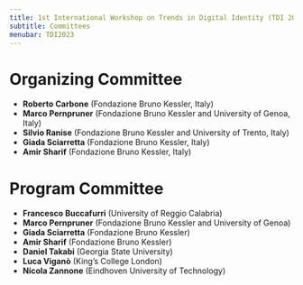 ```yaml
---
title: 1st International Workshop on Trends in Digital Identity (TDI 2023)
subtitle: Committees
menubar: TDI2023
---
```


# Organizing Committee
- **Roberto Carbone** (Fondazione Bruno Kessler, Italy)
- **Marco Pernpruner** (Fondazione Bruno Kessler and University of Genoa, Italy)
- **Silvio Ranise** (Fondazione Bruno Kessler and University of Trento, Italy)
- **Giada Sciarretta** (Fondazione Bruno Kessler, Italy)
- **Amir Sharif** (Fondazione Bruno Kessler, Italy)

# Program Committee
- **Francesco Buccafurri** (University of Reggio Calabria)
- **Marco Pernpruner** (Fondazione Bruno Kessler and University of Genoa)
- **Giada Sciarretta** (Fondazione Bruno Kessler)
- **Amir Sharif** (Fondazione Bruno Kessler)
- **Daniel Takabi** (Georgia State University)
- **Luca Viganò** (King’s College London)
- **Nicola Zannone** (Eindhoven University of Technology)